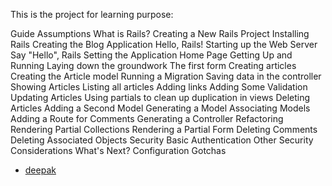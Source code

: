 This is the project for learning purpose:

Guide Assumptions
What is Rails?
Creating a New Rails Project
Installing Rails
Creating the Blog Application
Hello, Rails!
Starting up the Web Server
Say "Hello", Rails
Setting the Application Home Page
Getting Up and Running
Laying down the groundwork
The first form
Creating articles
Creating the Article model
Running a Migration
Saving data in the controller
Showing Articles
Listing all articles
Adding links
Adding Some Validation
Updating Articles
Using partials to clean up duplication in views
Deleting Articles
Adding a Second Model
Generating a Model
Associating Models
Adding a Route for Comments
Generating a Controller
Refactoring
Rendering Partial Collections
Rendering a Partial Form
Deleting Comments
Deleting Associated Objects
Security
Basic Authentication
Other Security Considerations
What's Next?
Configuration Gotchas
- [deepak]( https://github.com/deepak1418)

